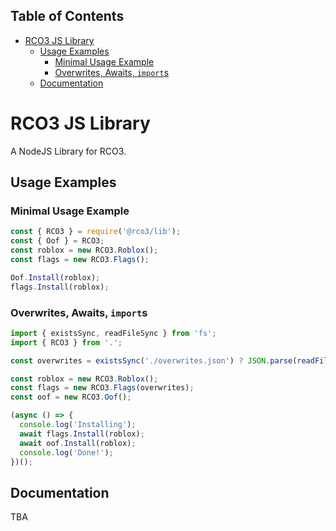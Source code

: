 ## Table of Contents

- [RCO3 JS Library](#rco3-js-library)
  - [Usage Examples](#usage-examples)
    - [Minimal Usage Example](#minimal-usage-example)
    - [Overwrites, Awaits, `import`s](#overwrites-awaits-imports)
  - [Documentation](#documentation)

# RCO3 JS Library

A NodeJS Library for RCO3.

## Usage Examples

### Minimal Usage Example

```ts
const { RCO3 } = require('@rco3/lib');
const { Oof } = RCO3;
const roblox = new RCO3.Roblox();
const flags = new RCO3.Flags();

Oof.Install(roblox);
flags.Install(roblox);
```

### Overwrites, Awaits, `import`s

```ts
import { existsSync, readFileSync } from 'fs';
import { RCO3 } from '.';

const overwrites = existsSync('./overwrites.json') ? JSON.parse(readFileSync('./overwrites.json', 'utf-8')) : {};

const roblox = new RCO3.Roblox();
const flags = new RCO3.Flags(overwrites);
const oof = new RCO3.Oof();

(async () => {
  console.log('Installing');
  await flags.Install(roblox);
  await oof.Install(roblox);
  console.log('Done!');
})();
```

## Documentation

TBA
